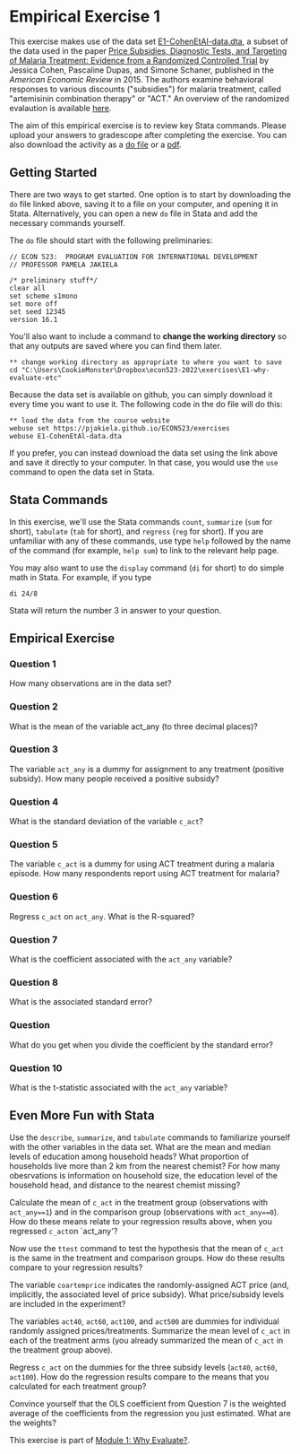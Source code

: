 # Empirical Exercise 1

This exercise makes use of the data set [E1-CohenEtAl-data.dta](https://pjakiela.github.io/ECON523/exercises/E1-CohenEtAl-data.dta), 
a subset of the data used in the 
paper [Price Subsidies, Diagnostic Tests, and Targeting of Malaria Treatment: Evidence from a Randomized Controlled Trial](https://www.aeaweb.org/articles?id=10.1257/aer.20130267) 
by Jessica Cohen, Pascaline Dupas, and Simone Schaner, published in the _American Economic Review_ in 2015.  The authors examine behavioral responses to 
various discounts ("subsidies") for malaria treatment, called "artemisinin combination therapy" or "ACT."  An overview of the randomized evalaution is available [here](https://www.povertyactionlab.org/sites/default/files/publication/2011.12.15-Subsidizing-Malaria.pdf).

The aim of this empirical exercise is to review key Stata commands.  Please upload your answers to gradescope after completing the exercise.  You can also download the activity 
as a [do file](https://pjakiela.github.io/ECON523/E1-intro/E1-questions.do) or a [pdf](https://pjakiela.github.io/ECON523/E1-intro/E1-questions.pdf).  

## Getting Started 

There are two ways to get started.  One option is to start by downloading the `do` file linked above, saving it to a file on your computer, and opening it in Stata.  Alternatively, you can open a new `do` file in Stata and add the necessary commands yourself.

The `do` file should start with the following preliminaries:

```
// ECON 523:  PROGRAM EVALUATION FOR INTERNATIONAL DEVELOPMENT
// PROFESSOR PAMELA JAKIELA

/* preliminary stuff*/
clear all 
set scheme s1mono 
set more off
set seed 12345
version 16.1
```

You'll also want to include a command to **change the working directory** so that any outputs are saved where you can find them later.

```
** change working directory as appropriate to where you want to save
cd "C:\Users\CookieMonster\Dropbox\econ523-2022\exercises\E1-why-evaluate-etc"
```

Because the data set is available on github, you can simply download it every time you want to use it.  The following code in the do file will do this:  

```
** load the data from the course website
webuse set https://pjakiela.github.io/ECON523/exercises
webuse E1-CohenEtAl-data.dta
```

If you prefer, you can instead download the data set using the link above and save it directly to your computer.  In that case, you would use the `use` command to open the data set in Stata.  

## Stata Commands  

In this exercise, we'll use the Stata commands `count`, `summarize` (`sum` for short), `tabulate` (`tab` for short), and `regress` (`reg` for short).  If you are unfamiliar with any of these commands, use type `help` followed by the name of the command (for example, `help sum`) to link to the relevant help page.  

You may also want to use the `display` command (`di` for short) to do simple math in Stata.  For example, if you type 
```
di 24/8
```
Stata will return the number 3 in answer to your question.  

## Empirical Exercise  
  
### Question 1

How many observations are in the data set?  

### Question 2  

What is the mean of the variable act_any (to three decimal places)?  

### Question 3  

The variable `act_any` is a dummy for assignment to any treatment (positive subsidy).  How many people received a positive subsidy?  

### Question 4  

What is the standard deviation of the variable `c_act`?  

### Question 5  

The variable `c_act` is a dummy for using ACT treatment during a malaria episode.  How many respondents report using ACT treatment for malaria?  

### Question 6  

Regress `c_act` on `act_any`.  What is the R-squared?  

### Question 7  

What is the coefficient associated with the `act_any` variable?  

### Question 8  

What is the associated standard error?  

### Question  

What do you get when you divide the coefficient by the standard error?  

### Question 10  

What is the t-statistic associated with the `act_any` variable?  

## Even More Fun with Stata  

Use the `describe`, `summarize`, and `tabulate` commands to familiarize yourself with the other variables in the data set.   What are the mean and median levels of education among household heads?  What proportion of households live more than 2 km from the nearest chemist? For how many obesrvations is information on household size, the education level of the household head, and distance to the nearest chemist missing?
  
Calculate the mean of `c_act` in the treatment group (observations with `act_any==1`) and in the comparison group (observations with `act_any==0`).  How do these means relate to your regression results above, when you regressed `c_act`on `act_any'?  

Now use the `ttest` command to test the hypothesis that the mean of `c_act` is the same in the treatment and comparison groups.  How do these results compare to your regression results?  

The variable `coartemprice` indicates the randomly-assigned ACT price (and, implicitly, the associated level of price subsidy).  What price/subsidy levels are included in the experiment?  

The variables `act40`, `act60`, `act100`, and `act500` are dummies for individual randomly assigned prices/treatments.  Summarize the mean level of `c_act` in each of the treatment arms (you already summarized the mean of `c_act` in the treatment group above).  

Regress `c_act` on the dummies for the three subsidy levels (`act40`, `act60`, `act100`).  How do the regression results compare to the means that you calculated for each treatment group?

Convince yourself that the OLS coefficient from Question 7 is the weighted average of the coefficients from the regression you just estimated.  What are the weights?  
  
This exercise is part of [Module 1:  Why Evaluate?](https://pjakiela.github.io/ECON523/M1-why-evaluate.html).
